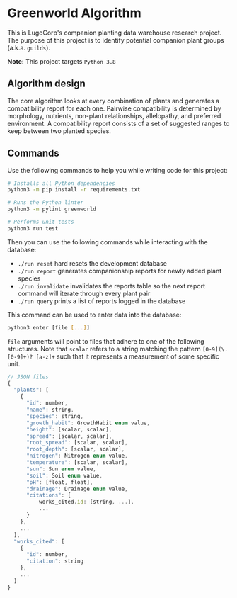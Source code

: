 # Greenworld Algorithm
This is LugoCorp's companion planting data warehouse research project.
The purpose of this project is to identify potential companion plant groups (a.k.a. `guilds`).

**Note:** This project targets `Python 3.8`

## Algorithm design
The core algorithm looks at every combination of plants and generates a compatibility report for each one.
Pairwise compatibility is determined by morphology, nutrients, non-plant relationships, allelopathy, and preferred environment.
A compatibility report consists of a set of suggested ranges to keep between two planted species.

## Commands
Use the following commands to help you while writing code for this project:

```bash
# Installs all Python dependencies
python3 -m pip install -r requirements.txt

# Runs the Python linter
python3 -m pylint greenworld

# Performs unit tests
python3 run test
```

Then you can use the following commands while interacting with the database:

- `./run reset` hard resets the development database
- `./run report` generates companionship reports for newly added plant species
- `./run invalidate` invalidates the reports table so the next report command will iterate through every plant pair
- `./run query` prints a list of reports logged in the database

This command can be used to enter data into the database:

```bash
python3 enter [file [...]]
```

`file` arguments will point to files that adhere to one of the following structures.
Note that `scalar` refers to a string matching the pattern `[0-9](\.[0-9]+)? [a-z]+` such that it represents a measurement of some specific unit.

```js
// JSON files
{
  "plants": [
    {
      "id": number,
      "name": string,
      "species": string,
      "growth_habit": GrowthHabit enum value,
      "height": [scalar, scalar],
      "spread": [scalar, scalar],
      "root_spread": [scalar, scalar],
      "root_depth": [scalar, scalar],
      "nitrogen": Nitrogen enum value,
      "temperature": [scalar, scalar],
      "sun": Sun enum value,
      "soil": Soil enum value,
      "pH": [float, float],
      "drainage": Drainage enum value,
      "citations": {
          works_cited.id: [string, ...],
          ...
      }
    },
    ...
  ],
  "works_cited": [
    {
      "id": number,
      "citation": string
    },
    ...
  ]
}
```